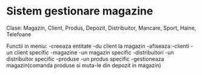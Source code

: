 # Sistem gestionare magazine

Clase: Magazin, Client, Produs, Depozit, Distribuitor, Mancare, Sport, Haine, Telefoane

Functii in meniu: -creeaza entitate
                  -du client la magazin
                  -afiseaza:-clienti
                            -un client specific
                            -magazine
                            -un magazin specific
                            -distribuitori
                            -un distribuitor specific
                            -produse
                            -un produs specific
                  -gestioneaza magazin(comanda produse si muta-le din depozit in magazin)

